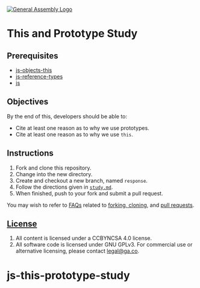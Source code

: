 [![General Assembly Logo](https://camo.githubusercontent.com/1a91b05b8f4d44b5bbfb83abac2b0996d8e26c92/687474703a2f2f692e696d6775722e636f6d2f6b6538555354712e706e67)](https://generalassemb.ly/education/web-development-immersive)

# This and Prototype Study

## Prerequisites

- [js-objects-this](https://git.generalassemb.ly/ga-wdi-boston/js-objects-this)
- [js-reference-types](https://git.generalassemb.ly/ga-wdi-boston/js-reference-types)
- [js](https://git.generalassemb.ly/ga-wdi-boston/js)

## Objectives

By the end of this, developers should be able to:

- Cite at least one reason as to why we use prototypes.
- Cite at least one reason as to why we use `this`.

## Instructions

1. Fork and clone this repository.
1. Change into the new directory.
1. Create and checkout a new branch, named `response`.
1. Follow the directions given in [`study.md`](study.md).
1. When finished, push to your fork and submit a pull request.

You may wish to refer to [FAQs](https://git.generalassemb.ly/ga-wdi-boston/meta/wiki/)
related to
[forking, cloning](https://git.generalassemb.ly/ga-wdi-boston/meta/wiki/ForkAndClone),
and
[pull requests](https://git.generalassemb.ly/ga-wdi-boston/meta/wiki/PullRequest).

## [License](LICENSE)

1. All content is licensed under a CC­BY­NC­SA 4.0 license.
1. All software code is licensed under GNU GPLv3. For commercial use or
    alternative licensing, please contact legal@ga.co.
# js-this-prototype-study
